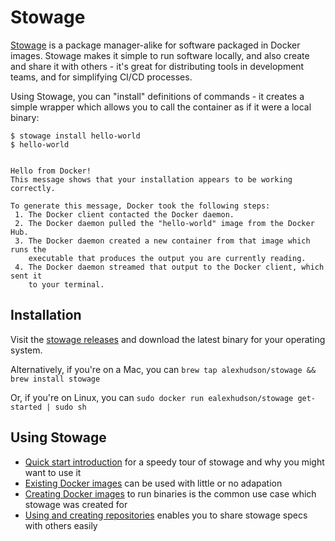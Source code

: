 # Stowage

[Stowage](https://github.com/alexhudson/stowage) is a package manager-alike for software packaged in Docker images. Stowage makes it simple to run software locally, and also create and share it with others - it's great for distributing tools in development teams, and for simplifying CI/CD processes.

Using Stowage, you can "install" definitions of commands - it creates a simple wrapper which allows you to call the container as if it were a local binary:

```
$ stowage install hello-world
$ hello-world 


Hello from Docker!
This message shows that your installation appears to be working correctly.

To generate this message, Docker took the following steps:
 1. The Docker client contacted the Docker daemon.
 2. The Docker daemon pulled the "hello-world" image from the Docker Hub.
 3. The Docker daemon created a new container from that image which runs the
    executable that produces the output you are currently reading.
 4. The Docker daemon streamed that output to the Docker client, which sent it
    to your terminal.
```

## Installation

Visit the [stowage releases](https://github.com/alexhudson/stowage/releases/latest) and download the latest binary for your operating system.

Alternatively, if you're on a Mac, you can `brew tap alexhudson/stowage && brew install stowage`

Or, if you're on Linux, you can `sudo docker run ealexhudson/stowage get-started | sudo sh`

## Using Stowage

* [Quick start introduction](Quick_start.md) for a speedy tour of stowage and why you might want to use it
* [Existing Docker images](Existing_images.md) can be used with little or no adapation
* [Creating Docker images](Creating_images.md) to run binaries is the common use case which stowage was created for
* [Using and creating repositories](Repositories.md) enables you to share stowage specs with others easily
